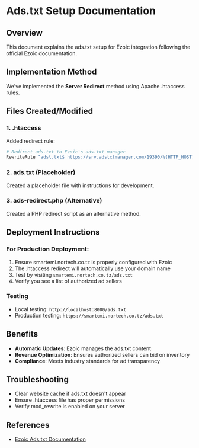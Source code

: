 # Ads.txt Setup Documentation

## Overview
This document explains the ads.txt setup for Ezoic integration following the official Ezoic documentation.

## Implementation Method
We've implemented the **Server Redirect** method using Apache .htaccess rules.

## Files Created/Modified

### 1. .htaccess
Added redirect rule:
```apache
# Redirect ads.txt to Ezoic's ads.txt manager
RewriteRule ^ads\.txt$ https://srv.adstxtmanager.com/19390/%{HTTP_HOST} [R=301,L]
```

### 2. ads.txt (Placeholder)
Created a placeholder file with instructions for development.

### 3. ads-redirect.php (Alternative)
Created a PHP redirect script as an alternative method.

## Deployment Instructions

### For Production Deployment:
1. Ensure smartemi.nortech.co.tz is properly configured with Ezoic
2. The .htaccess redirect will automatically use your domain name
3. Test by visiting `smartemi.nortech.co.tz/ads.txt`
4. Verify you see a list of authorized ad sellers

### Testing
- Local testing: `http://localhost:8000/ads.txt`
- Production testing: `https://smartemi.nortech.co.tz/ads.txt`

## Benefits
- **Automatic Updates**: Ezoic manages the ads.txt content
- **Revenue Optimization**: Ensures authorized sellers can bid on inventory
- **Compliance**: Meets industry standards for ad transparency

## Troubleshooting
- Clear website cache if ads.txt doesn't appear
- Ensure .htaccess file has proper permissions
- Verify mod_rewrite is enabled on your server

## References
- [Ezoic Ads.txt Documentation](https://docs.ezoic.com/docs/ezoicads/adstxt/)